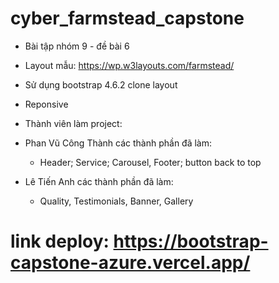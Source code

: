 # cyber_farmstead_capstone
- Bài tập nhóm 9 - đề bài 6
- Layout mẫu: https://wp.w3layouts.com/farmstead/
- Sử dụng bootstrap 4.6.2 clone layout
- Reponsive 

- Thành viên làm project: 
- Phan Vũ Công Thành các thành phần đã làm:
    - Header; Service; Carousel, Footer; button back to top
- Lê Tiến Anh các thành phần đã làm: 
    - Quality, Testimonials, Banner, Gallery 

# link deploy: https://bootstrap-capstone-azure.vercel.app/
